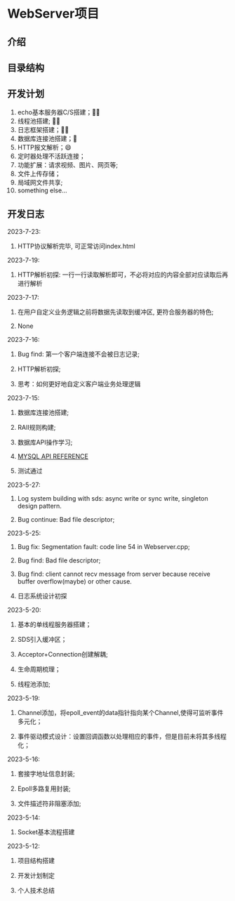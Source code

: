 # WebServer项目

## 介绍


## 目录结构


## 开发计划

1. echo基本服务器C/S搭建；🫵🏽
2. 线程池搭建; ✋🏼
3. 日志框架搭建；🫱🏻
4. 数据库连接池搭建；🚩
5. HTTP报文解析；😄
6. 定时器处理不活跃连接；
7. 功能扩展：请求视频、图片、网页等;
8. 文件上传存储；
9. 局域网文件共享;
10. something else...

## 开发日志

2023-7-23:

1. HTTP协议解析完毕, 可正常访问index.html

2023-7-19:

1. HTTP解析初探: 一行一行读取解析即可，不必将对应的内容全部对应读取后再进行解析

2023-7-17:

1. 在用户自定义业务逻辑之前将数据先读取到缓冲区, 更符合服务器的特色;

2. None

2023-7-16:

1. Bug find: 第一个客户端连接不会被日志记录;

2. HTTP解析初探;

3. 思考：如何更好地自定义客户端业务处理逻辑

2023-7-15:

1. 数据库连接池搭建;

2. RAII规则构建;

3. 数据库API操作学习;

4. [MYSQL API REFERENCE](https://dev.mysql.com/doc/c-api/8.0/en/c-api-basic-interface-usage.html)

5. 测试通过

2023-5-27:

1. Log system building with sds: async write or sync write, singleton design pattern.

2. Bug continue: Bad file descriptor;

2023-5-25:

1. Bug fix: Segmentation fault: code line 54 in Webserver.cpp;

2. Bug find: Bad file descriptor;

3. Bug find: client cannot recv message from server because receive buffer overflow(maybe) or other cause.

4. 日志系统设计初探

2023-5-20:

1. 基本的单线程服务器搭建；

2. SDS引入缓冲区；

3. Acceptor+Connection创建解耦;

4. 生命周期梳理；

5. 线程池添加;

2023-5-19:

1. Channel添加，将epoll_event的data指针指向某个Channel,使得可监听事件多元化；

2. 事件驱动模式设计：设置回调函数以处理相应的事件，但是目前未将其多线程化；


2023-5-16:

1. 套接字地址信息封装;

2. Epoll多路复用封装;

3. 文件描述符非阻塞添加;

2023-5-14:

1. Socket基本流程搭建

2023-5-12:

1. 项目结构搭建

2. 开发计划制定

3. 个人技术总结
